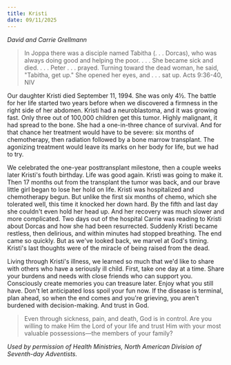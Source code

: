 ```yaml
---
title: Kristi
date: 09/11/2025
---
```


_David and Carrie Grellmann_

> <p></p>
> In Joppa there was a disciple named Tabitha (. . . Dorcas), who was always doing good and helping the poor. . . . She became sick and died. . . . Peter . . . prayed. Turning toward the dead woman, he said, "Tabitha, get up." She opened her eyes, and . . . sat up. Acts 9:36-40, NIV

Our daughter Kristi died September 11, 1994. She was only 4½. The battle for her life started two years before when we discovered a firmness in the right side of her abdomen. Kristi had a neuroblastoma, and it was growing fast. Only three out of 100,000 children get this tumor. Highly malignant, it had spread to the bone. She had a one-in-three chance of survival. And for that chance her treatment would have to be severe: six months of chemotherapy, then radiation followed by a bone marrow transplant. The agonizing treatment would leave its marks on her body for life, but we had to try.

We celebrated the one-year posttransplant milestone, then a couple weeks later Kristi's fouth birthday. Life was good again. Kristi was going to make it. Then 17 months out from the transplant the tumor was back, and our brave little girl began to lose her hold on life. Kristi was hospitalized and chemotherapy begun. But unlike the first six months of chemo, which she tolerated well, this time it knocked her down hard. By the fifth and last day she couldn't even hold her head up. And her recovery was much slower and more complicated. Two days out of the hospital Carrie was reading to Kristi about Dorcas and how she had been resurrected. Suddenly Kristi became restless, then delirious, and within minutes had stopped breathing. The end came so quickly. But as we've looked back, we marvel at God's timing. Kristi's last thoughts were of the miracle of being raised from the dead.

Living through Kristi's illness, we learned so much that we'd like to share with others who have a seriously ill child. First, take one day at a time. Share your burdens and needs with close friends who can support you. Consciously create memories you can treasure later. Enjoy what you still have. Don't let anticipated loss spoil your fun now. If the disease is terminal, plan ahead, so when the end comes and you're grieving, you aren't burdened with decision-making. And trust in God.

> <callout></callout>
> Even through sickness, pain, and death, God is in control. Are you willing to make Him the Lord of your life and trust Him with your most valuable possessions—the members of your family?

_Used by permission of Health Ministries, North American Division of Seventh-day Adventists._